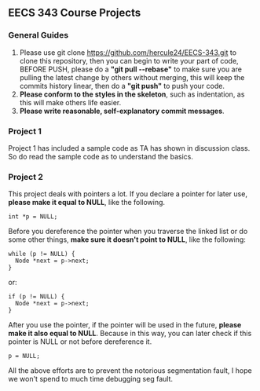 ## EECS 343 Course Projects

### General Guides
1. Please use git clone https://github.com/hercule24/EECS-343.git to clone this repository, then you can begin to write your part of code, BEFORE PUSH, please do a **"git pull --rebase"** to make sure you are pulling the latest change by others without merging, this will keep the commits history linear, then do a **"git push"** to push your code.
2. **Please conform to the styles in the skeleton**, such as indentation, as this will make others life easier.
3. **Please write reasonable, self-explanatory commit messages**.

### Project 1
Project 1 has included a sample code as TA has shown in discussion class. So do read the sample code as to understand the basics.

### Project 2
This project deals with pointers a lot. If you declare a pointer for later use, **please make it equal to NULL**, like the following.
```
int *p = NULL;
```
Before you dereference the pointer when you traverse the linked list or do some other things, **make sure it doesn't point to NULL**, like the following:
```
while (p != NULL) {
  Node *next = p->next;
}
```
or:
```
if (p != NULL) {
  Node *next = p->next;
}
```
After you use the pointer, if the pointer will be used in the future, **please make it also equal to NULL**. Because in this way, you can later check if this pointer is NULL or not before dereference it.
```
p = NULL;
```
All the above efforts are to prevent the notorious segmentation fault, I hope we won't spend to much time debugging seg fault.
